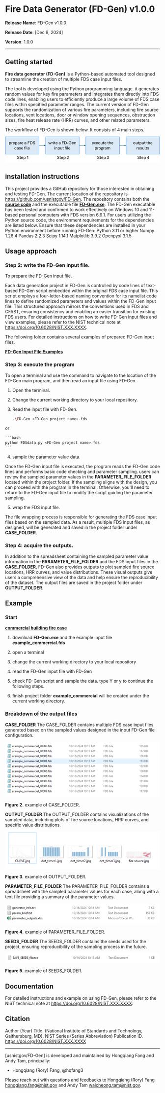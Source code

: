 # Fire Data Generator (FD-Gen)  v1.0.0

**Release Name**: FD-Gen v1.0.0

**Release Date**: [Dec 9, 2024]

**Version**: 1.0.0

---


## Getting started
**Fire data generator (FD-Gen)** is a Python-based automated tool designed to streamline the creation of multiple FDS case input files. 

The tool is developed using the Python programming language. it generates random values for key fire parameters and integrates them directly into FDS code lines, enabling users to efficiently produce a large volume of FDS case files within specified parameter ranges. The current version of FD-Gen supports the randomization of various fire parameters, including fire source locations, vent locations, door or window opening sequences, obstruction sizes, fire heat release rate (HRR) curves, and other related parameters.

The workflow of FD-Gen is shown below. It consists of 4 main steps.

![Figure 1. FD-Gen framework.](images/Picture1.png)


## installation instructions
This project provides a GitHub repository for those interested in obtaining and testing FD-Gen. The current location of the repository is https://github.com/usnistgov/FD-Gen. The repository contains both the [**source code**](main_code) and the executable file [**FD-Gen.exe**](FD-Gen.exe). The FD-Gen executable has been tested and confirmed to work effectively on Windows 10 and 11-based personal computers with FDS version 6.9.1. For users utilizing the Python source code, the environment requirements for the dependencies are listed below. Ensure that these dependencies are installed in your Python environment before running FD-Gen:
Python	    3.11 or higher
Numpy	      1.26.4
Pandas	    2.2.3
Scipy	      1.14.1
Matplotlib	3.9.2
Openpyxl	  3.1.5


## Usage approach 
### Step 2: write the FD-Gen input file.
To prepare the FD-Gen input file.

Each data generation project in FD-Gen is controlled by code lines of text-based FD-Gen script embedded within the original FDS case input file. 
This script employs a four-letter-based naming convention for its namelist code lines to define randomized parameters and values within the FD-Gen input file. This structured approach mirrors the conventions used in FDS and CFAST, ensuring consistency and enabling an easier transition for existing FDS users. For detailed instructions on how to write FD-Gen input files and view examples, please refer to the NIST technical note at https://doi.org/10.6028/NIST.XXX.XXXX.

The following folder contains several examples of prepared FD-Gen input files.

[**FD-Gen Input File Examples**](example)

### Step 3: execute the program
To open a terminal and use the command to navigate to the location of the FD-Gen main program, and then read an input file using FD-Gen.
1. Open the terminal.
2. Change the current working directory to your local repository.
3. Read the input file with FD-Gen.

    ```bash
    .\FD-Gen <FD-Gen project name>.fds
    ```
  or

    ```bash
    python FDSdata.py <FD-Gen project name>.fds
    ```

4. sample the parameter value data.

Once the FD-Gen input file is executed, the program reads the FD-Gen code lines and performs basic code checking and parameter sampling. users can review the sampled parameter values in the **PARAMETER_FILE_FOLDER** located within the project folder. If the sampling aligns with the design, you can proceed with the program in the terminal. Otherwise, you'll need to return to the FD-Gen input file to modify the script guiding the parameter sampling.


5. wrap the FDS input file.

The file wrapping process is responsible for generating the FDS case input files based on the sampled data. As a result, multiple FDS input files, as designed, will be generated and saved in the project folder under **CASE_FOLDER**.


### Step 4: acquire the outputs.
In addition to the spreadsheet containing the sampled parameter value information in the **PARAMETER_FILE_FOLDER** and the FDS input files in the **CASE_FOLDER**, FD-Gen also provides outputs to plot sampled fire source locations, HRR curves, and value distributions. These visual outputs give users a comprehensive view of the data and help ensure the reproducibility of the dataset. The output files are saved in the project folder under **OUTPUT_FOLDER**.


## Example

### Start
[**commercial building fire case**](example\example_commercial.fds)

1. download **FD-Gen.exe** and the example input file **example_commercial.fds**

2. open a terminal

3. change the current working directory to your local repository

4. read the FD-Gen input file with FD-Gen

5. check FD-Gen script and sample the data.
type Y or y to continue the following steps.

6. finish
project folder **example_commercial** will be created under the current working directory.

### Breakdown of the output files

**CASE_FOLDER**
The CASE_FOLDER contains multiple FDS case input files generated based on the sampled values designed in the input FD-Gen file configuration. 

![Figure 2. example of CASE_FOLDER.](images/Picture2.png)

**Figure 2.** example of CASE_FOLDER.

**OUTPUT_FOLDER**
The OUTPUT_FOLDER contains visualizations of the sampled data, including plots of fire source locations, HRR curves, and specific value distributions. 

![Figure 3. example of OUTPUT_FOLDER.](images/Picture3.png)

**Figure 3.** example of OUTPUT_FOLDER.

**PARAMETER_FILE_FOLDER**
The PARAMETER_FILE_FOLDER contains a spreadsheet with the sampled parameter values for each case, along with a text file providing a summary of the parameter values. 

![Figure 4. example of PARAMETER_FILE_FOLDER.](images/Picture4.png)

**Figure 4.** example of PARAMETER_FILE_FOLDER.

**SEEDS_FOLDER**
The SEEDS_FOLDER contains the seeds used for the project, ensuring reproducibility of the sampling process in the future. 

![Figure 5. example of SEEDS_FOLDER.](images/Picture5.png)

**Figure 5.** example of SEEDS_FOLDER.

## Documentation
For detailed instructions and example on using FD-Gen, please refer to the NIST technical note at https://doi.org/10.6028/NIST.XXX.XXXX.

## Citation
Author (Year) Title. (National Institute of Standards and Technology, Gaithersburg, MD), NIST Series (Series Abbreviation) Publication ID. https://doi.org/10.6028/NIST.XXX.XXXX 



---

[usnistgov/FD-Gen] is developed and maintained
by Hongqiang Fang and Andy Tam, principally:

- Hongqiang (Rory) Fang, @hqfang3

Please reach out with questions and feedbacks to Hongqiang (Rory) Fang <hongqiang.fang@nist.gov> and Andy Tam <waicheong.tam@nist.gov>.
